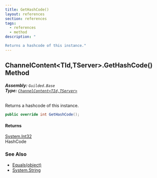 ```yaml
---
title: GetHashCode()
layout: references
section: references
tags:
  - references
  - method
description: "

Returns a hashcode of this instance."
---
```


## ChannelContent<TId,TServer>.GetHashCode() Method
###### **Assembly:** `Guilded.Base`<br/>**Type:** [`ChannelContent<TId,TServer>`](ChannelContent_TId,TServer_ 'Guilded.Base.Content.ChannelContent<TId,TServer>')

Returns a hashcode of this instance.

```csharp
public override int GetHashCode();
```

#### Returns
[System.Int32](https://docs.microsoft.com/en-us/dotnet/api/System.Int32 'System.Int32')  
HashCode

### See Also
- [Equals(object)](ChannelContent_TId,TServer_.Equals(object) 'Guilded.Base.Content.ChannelContent<TId,TServer>.Equals(object)')
- [System.String](https://docs.microsoft.com/en-us/dotnet/api/System.String 'System.String')